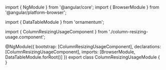 import { NgModule } from '@angular/core';
import { BrowserModule } from '@angular/platform-browser';
  
import { DataTableModule } from 'ornamentum';
  
import { ColumnResizingUsageComponent } from './column-resizing-usage.component';

@NgModule({
 bootstrap: [ColumnResizingUsageComponent],
 declarations: [ColumnResizingUsageComponent],
 imports: [BrowserModule, DataTableModule.forRoot()]
})
export class ColumnResizingUsageModule {
}
